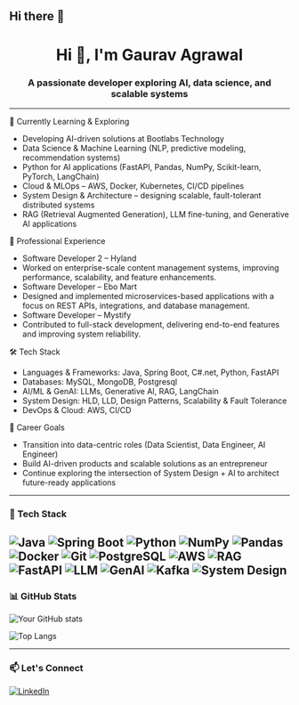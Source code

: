 ## Hi there 👋

<!--
**agrawal101/agrawal101** is a ✨ _special_ ✨ repository because its `README.md` (this file) appears on your GitHub profile.

Here are some ideas to get you started:

- 🔭 I’m currently working on ...
- 🌱 I’m currently learning ...
- 👯 I’m looking to collaborate on ...
- 🤔 I’m looking for help with ...
- 💬 Ask me about ...
- 📫 How to reach me: ...
- 😄 Pronouns: ...
- ⚡ Fun fact: ...
-->

<h1 align="center">Hi 👋, I'm Gaurav Agrawal</h1>
<h3 align="center">A passionate developer exploring AI, data science, and scalable systems</h3>

---

🌱 Currently Learning & Exploring
- Developing AI-driven solutions at Bootlabs Technology
- Data Science & Machine Learning (NLP, predictive modeling, recommendation systems)
- Python for AI applications (FastAPI, Pandas, NumPy, Scikit-learn, PyTorch, LangChain)
- Cloud & MLOps – AWS, Docker, Kubernetes, CI/CD pipelines
- System Design & Architecture – designing scalable, fault-tolerant distributed systems
- RAG (Retrieval Augmented Generation), LLM fine-tuning, and Generative AI applications

💼 Professional Experience
- Software Developer 2 – Hyland
- Worked on enterprise-scale content management systems, improving performance, scalability, and feature enhancements.
- Software Developer – Ebo Mart
- Designed and implemented microservices-based applications with a focus on REST APIs, integrations, and database management.
- Software Developer – Mystify
- Contributed to full-stack development, delivering end-to-end features and improving system reliability.

🛠️ Tech Stack
- Languages & Frameworks: Java, Spring Boot, C#.net, Python, FastAPI
- Databases: MySQL, MongoDB, Postgresql
- AI/ML & GenAI: LLMs, Generative AI, RAG, LangChain
- System Design: HLD, LLD, Design Patterns, Scalability & Fault Tolerance
- DevOps & Cloud: AWS, CI/CD

🎯 Career Goals
- Transition into data-centric roles (Data Scientist, Data Engineer, AI Engineer)
- Build AI-driven products and scalable solutions as an entrepreneur
- Continue exploring the intersection of System Design + AI to architect future-ready applications

---

### 🔧 Tech Stack

![Java](https://img.shields.io/badge/Java-ED8B00?style=for-the-badge&logo=java&logoColor=white)
![Spring Boot](https://img.shields.io/badge/Spring_Boot-6DB33F?style=for-the-badge&logo=spring-boot&logoColor=white)
![Python](https://img.shields.io/badge/Python-3776AB?style=for-the-badge&logo=python&logoColor=white)
![NumPy](https://img.shields.io/badge/Numpy-013243?style=for-the-badge&logo=numpy&logoColor=white)
![Pandas](https://img.shields.io/badge/Pandas-150458?style=for-the-badge&logo=pandas&logoColor=white)
![Docker](https://img.shields.io/badge/Docker-2496ED?style=for-the-badge&logo=docker&logoColor=white)
![Git](https://img.shields.io/badge/Git-F05032?style=for-the-badge&logo=git&logoColor=white)
![PostgreSQL](https://img.shields.io/badge/PostgreSQL-316192?style=for-the-badge&logo=postgresql&logoColor=white)
![AWS](https://img.shields.io/badge/AWS-232F3E?style=for-the-badge&logo=amazon-aws&logoColor=white)
![RAG](https://img.shields.io/badge/RAG-Retrieval_Augmented_Generation-blue?style=for-the-badge&logo=googlecloud)
![FastAPI](https://img.shields.io/badge/FastAPI-009688?style=for-the-badge&logo=fastapi&logoColor=white)
![LLM](https://img.shields.io/badge/LLM-Large_Language_Models-purple?style=for-the-badge&logo=openai)
![GenAI](https://img.shields.io/badge/Generative_AI-red?style=for-the-badge&logo=ai)
![Kafka](https://img.shields.io/badge/Apache_Kafka-231F20?style=for-the-badge&logo=apachekafka)
![System Design](https://img.shields.io/badge/System_Design-HLD_&_LLD-ff9800?style=for-the-badge&logo=diagramdotnet)
---

### 📊 GitHub Stats

![Your GitHub stats](https://github-readme-stats.vercel.app/api?username=agrawal101&show_icons=true&theme=radical)

![Top Langs](https://github-readme-stats.vercel.app/api/top-langs/?username=agrawal101&layout=compact&theme=radical)

---

### 📫 Let's Connect

[![LinkedIn](https://img.shields.io/badge/LinkedIn-blue?style=for-the-badge&logo=linkedin&logoColor=white)](https://www.linkedin.com/in/gaurav-agrawal224/)
<!-- [![Portfolio](https://img.shields.io/badge/Portfolio-000000?style=for-the-badge&logo=about-dot-me&logoColor=white)](https://your-portfolio.com) -->

